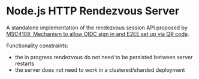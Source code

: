 # Node.js HTTP Rendezvous Server

A standalone implementation of the rendezvous session API proposed by [MSC4108: Mechanism to allow OIDC sign in and E2EE set up via QR code](https://github.com/matrix-org/matrix-spec-proposals/pull/4108).

Functionality constraints:

- the in progress rendezvous do not need to be persisted between server restarts
- the server does not need to work in a clustered/sharded deployment
